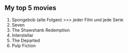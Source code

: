 ## My top 5 movies

1. Spongebob (alte Folgen) >>> jeder Film und jede Serie
2. Seven
3. The Shawshank Redemption
4. Interstellar
5. The Departed
6. Pulp Fiction
